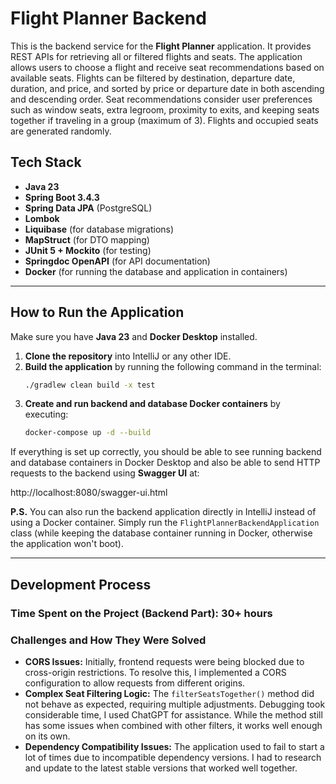 # Flight Planner Backend

This is the backend service for the **Flight Planner** application. It provides REST APIs for retrieving all or filtered flights and seats.
The application allows users to choose a flight and receive seat recommendations based on available seats. 
Flights can be filtered by destination, departure date, duration, and price, and sorted by price or departure date in both ascending and descending order. 
Seat recommendations consider user preferences such as window seats, extra legroom, proximity to exits, and keeping seats together if traveling in a group (maximum of 3). 
Flights and occupied seats are generated randomly.

## Tech Stack
- **Java 23**
- **Spring Boot 3.4.3**
- **Spring Data JPA** (PostgreSQL)
- **Lombok**
- **Liquibase** (for database migrations)
- **MapStruct** (for DTO mapping)
- **JUnit 5 + Mockito** (for testing)
- **Springdoc OpenAPI** (for API documentation)
- **Docker** (for running the database and application in containers)

---

## How to Run the Application

Make sure you have **Java 23** and **Docker Desktop** installed.

1. **Clone the repository** into IntelliJ or any other IDE.
2. **Build the application** by running the following command in the terminal:
    ```sh
   ./gradlew clean build -x test
3. **Create and run backend and database Docker containers** by executing:
    ```sh
   docker-compose up -d --build

If everything is set up correctly, you should be able to see running backend and database containers in Docker Desktop and also be able to send HTTP requests to the backend using **Swagger UI** at:

http://localhost:8080/swagger-ui.html

**P.S.** You can also run the backend application directly in IntelliJ instead of using a Docker container. Simply run the `FlightPlannerBackendApplication` class (while keeping the database container running in Docker, otherwise the application won't boot).


---

## Development Process

### Time Spent on the Project (Backend Part): 30+ hours

### Challenges and How They Were Solved
- **CORS Issues:** Initially, frontend requests were being blocked due to cross-origin restrictions. To resolve this, I implemented a CORS configuration to allow requests from different origins.
- **Complex Seat Filtering Logic:** The `filterSeatsTogether()` method did not behave as expected, requiring multiple adjustments. Debugging took considerable time, I used ChatGPT for assistance. While the method still has some issues when combined with other filters, it works well enough on its own.
- **Dependency Compatibility Issues:** The application used to fail to start a lot of times due to incompatible dependency versions. I had to research and update to the latest stable versions that worked well together.

